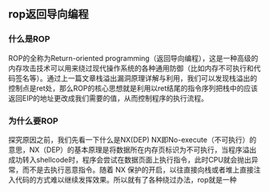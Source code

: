 ## rop返回导向编程

### 什么是ROP

ROP的全称为Return-oriented   programming（返回导向编程），这是一种高级的内存攻击技术可以用来绕过现代操作系统的各种通用防御（比如内存不可执行和代码签名等）。通过上一篇文章栈溢出漏洞原理详解与利用，我们可以发现栈溢出的控制点是ret处，那么ROP的核心思想就是利用以ret结尾的指令序列把栈中的应该返回EIP的地址更改成我们需要的值，从而控制程序的执行流程。

### 为什么要ROP

探究原因之前，我们先看一下什么是NX(DEP)   NX即No-execute（不可执行）的意思，NX（DEP）的基本原理是将数据所在内存页标识为不可执行，当程序溢出成功转入shellcode时，程序会尝试在数据页面上执行指令，此时CPU就会抛出异常，而不是去执行恶意指令。随着  NX 保护的开启，以往直接向栈或者堆上直接注入代码的方式难以继续发挥效果。所以就有了各种绕过办法，rop就是一种